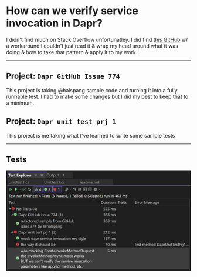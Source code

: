 # How can we verify service invocation in Dapr?

I didn't find much on Stack Overflow unfortunatley.  I did find [this GitHub](https://github.com/dapr/dotnet-sdk/issues/774#issuecomment-966721169) w/ a workaround I couldn't just read it & wrap my head around what it was doing & how to take that pattern & apply it to my work.

---

## Project: `Dapr GitHub Issue 774`
This project is taking @halspang sample code and 
turning it into a fully runnable test.  I had to 
make some changes but I did my best to keep that to a minimum.

## Project: `Dapr unit test prj 1`
This project is me taking what I've learned to write
some sample tests

---

## Tests
![File](readme-assets/file.png)